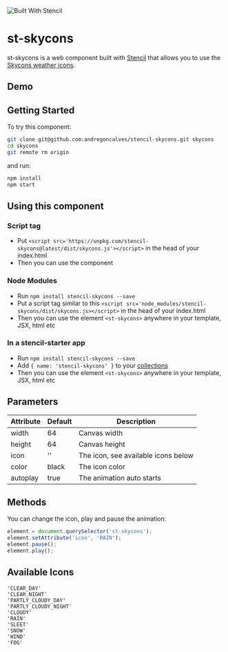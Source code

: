 ![Built With Stencil](https://img.shields.io/badge/-Built%20With%20Stencil-16161d.svg?logo=data%3Aimage%2Fsvg%2Bxml%3Bbase64%2CPD94bWwgdmVyc2lvbj0iMS4wIiBlbmNvZGluZz0idXRmLTgiPz4KPCEtLSBHZW5lcmF0b3I6IEFkb2JlIElsbHVzdHJhdG9yIDE5LjIuMSwgU1ZHIEV4cG9ydCBQbHVnLUluIC4gU1ZHIFZlcnNpb246IDYuMDAgQnVpbGQgMCkgIC0tPgo8c3ZnIHZlcnNpb249IjEuMSIgaWQ9IkxheWVyXzEiIHhtbG5zPSJodHRwOi8vd3d3LnczLm9yZy8yMDAwL3N2ZyIgeG1sbnM6eGxpbms9Imh0dHA6Ly93d3cudzMub3JnLzE5OTkveGxpbmsiIHg9IjBweCIgeT0iMHB4IgoJIHZpZXdCb3g9IjAgMCA1MTIgNTEyIiBzdHlsZT0iZW5hYmxlLWJhY2tncm91bmQ6bmV3IDAgMCA1MTIgNTEyOyIgeG1sOnNwYWNlPSJwcmVzZXJ2ZSI%2BCjxzdHlsZSB0eXBlPSJ0ZXh0L2NzcyI%2BCgkuc3Qwe2ZpbGw6I0ZGRkZGRjt9Cjwvc3R5bGU%2BCjxwYXRoIGNsYXNzPSJzdDAiIGQ9Ik00MjQuNywzNzMuOWMwLDM3LjYtNTUuMSw2OC42LTkyLjcsNjguNkgxODAuNGMtMzcuOSwwLTkyLjctMzAuNy05Mi43LTY4LjZ2LTMuNmgzMzYuOVYzNzMuOXoiLz4KPHBhdGggY2xhc3M9InN0MCIgZD0iTTQyNC43LDI5Mi4xSDE4MC40Yy0zNy42LDAtOTIuNy0zMS05Mi43LTY4LjZ2LTMuNkgzMzJjMzcuNiwwLDkyLjcsMzEsOTIuNyw2OC42VjI5Mi4xeiIvPgo8cGF0aCBjbGFzcz0ic3QwIiBkPSJNNDI0LjcsMTQxLjdIODcuN3YtMy42YzAtMzcuNiw1NC44LTY4LjYsOTIuNy02OC42SDMzMmMzNy45LDAsOTIuNywzMC43LDkyLjcsNjguNlYxNDEuN3oiLz4KPC9zdmc%2BCg%3D%3D&colorA=16161d&style=flat-square)

# st-skycons

st-skycons is a web component built with [Stencil](https://stenciljs.com/) that allows you to use the [Skycons weather icons](https://darkskyapp.github.io/skycons/).

## Demo

## Getting Started

To try this component:

```bash
git clone git@github.com:andregoncalves/stencil-skycons.git skycons
cd skycons
git remote rm origin
```

and run:

```bash
npm install
npm start
```

## Using this component

### Script tag


- Put `<script src='https://unpkg.com/stencil-skycons@latest/dist/skycons.js'></script>` in the head of your index.html
- Then you can use the component

### Node Modules
- Run `npm install stencil-skycons --save`
- Put a script tag similar to this `<script src='node_modules/stencil-skycons/dist/skycons.js></script>` in the head of your index.html
- Then you can use the element `<st-skycons>` anywhere in your template, JSX, html etc

### In a stencil-starter app
- Run `npm install stencil-skycons --save`
- Add `{ name: 'stencil-skycons' }` to your [collections](https://github.com/ionic-team/stencil-starter/blob/master/stencil.config.js#L5)
- Then you can use the element `<st-skycons>` anywhere in your template, JSX, html etc

## Parameters

Attribute | Default | Description
------------ | ------------- | -------------
width | 64 | Canvas width
height | 64 | Canvas height
icon | '' | The icon, see available icons below
color | black | The icon color
autoplay | true | The animation auto starts

## Methods

You can change the icon, play and pause the animation:
```js
element = document.querySelector('st-skycons');
element.setAttribute('icon', 'RAIN');
element.pause();
element.play();
```

## Available Icons

```
'CLEAR_DAY'
'CLEAR_NIGHT'
'PARTLY_CLOUDY_DAY'
'PARTLY_CLOUDY_NIGHT'
'CLOUDY'
'RAIN'
'SLEET'
'SNOW'
'WIND'
'FOG'
```
